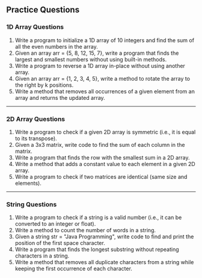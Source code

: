 ## Practice Questions

### 1D Array Questions

1. Write a program to initialize a 1D array of 10 integers and find the sum of all the even numbers in the array.
2. Given an array arr = {5, 8, 12, 15, 7}, write a program that finds the largest and smallest numbers without using built-in methods.
3. Write a program to reverse a 1D array in-place without using another array.
4. Given an array arr = {1, 2, 3, 4, 5}, write a method to rotate the array to the right by k positions.
5. Write a method that removes all occurrences of a given element from an array and returns the updated array.

---

### 2D Array Questions

1. Write a program to check if a given 2D array is symmetric (i.e., it is equal to its transpose).
2. Given a 3x3 matrix, write code to find the sum of each column in the matrix.
3. Write a program that finds the row with the smallest sum in a 2D array.
4. Write a method that adds a constant value to each element in a given 2D array.
5. Write a program to check if two matrices are identical (same size and elements).

---

### String Questions

1. Write a program to check if a string is a valid number (i.e., it can be converted to an integer or float).
2. Write a method to count the number of words in a string.
3. Given a string str = "Java Programming", write code to find and print the position of the first space character.
4. Write a program that finds the longest substring without repeating characters in a string.
5. Write a method that removes all duplicate characters from a string while keeping the first occurrence of each character.
